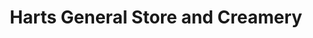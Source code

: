 ---
title: "Harts General Store and Creamery"
url: /lenoir/harts-general-store-and-creamery/
shop: general
---